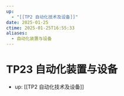 ```yaml
---
up:
  - "[[TP2 自动化技术及设备]]"
date: 2025-01-25
ctime: 2025-01-25T16:55:33
aliases:
  - 自动化装置与设备
---
```


# TP23 自动化装置与设备

- up: [[TP2 自动化技术及设备]]
